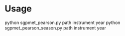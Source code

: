 # Usage
python sgpmet_pearson.py path instrument year
python sgpmet_pearson_season.py path instrument year
